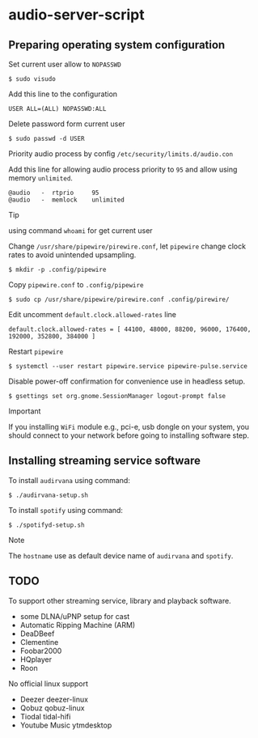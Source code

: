 # audio-server-script  

## Preparing operating system configuration

Set current user allow to `NOPASSWD`

``` shell
$ sudo visudo
```

Add this line to the configuration
``` text
USER ALL=(ALL) NOPASSWD:ALL
```

Delete password form current user
``` shell
$ sudo passwd -d USER
```

Priority audio process by config `/etc/security/limits.d/audio.con`

Add this line for allowing audio process priority to `95` and allow using memory `unlimited`.
``` text
@audio   -  rtprio     95
@audio   -  memlock    unlimited
```

> [!TIP]
> using command `whoami` for get current user


Change `/usr/share/pipewire/pirewire.conf`, let `pipewire` change clock rates to avoid unintended upsampling.  

``` shell
$ mkdir -p .config/pipewire
```

Copy `pipewire.conf` to `.config/pipewire`
``` shell
$ sudo cp /usr/share/pipewire/pirewire.conf .config/pirewire/
```

Edit uncomment `default.clock.allowed-rates` line

``` text 
default.clock.allowed-rates = [ 44100, 48000, 88200, 96000, 176400, 192000, 352800, 384000 ]
``` 

Restart `pipewire` 

``` shell
$ systemctl --user restart pipewire.service pipewire-pulse.service
```

Disable power-off confirmation for convenience use in headless setup.

``` shell
$ gsettings set org.gnome.SessionManager logout-prompt false
```

> [!IMPORTANT]
> If you installing `WiFi` module e.g., pci-e, usb dongle on your system, you should connect to your network before going to installing software step.

## Installing streaming service software

To install `audirvana` using command:
``` shell
$ ./audirvana-setup.sh
```

To install `spotify` using command:
``` shell
$ ./spotifyd-setup.sh
```

> [!NOTE]
> The `hostname` use as default device name of `audirvana` and `spotify`.

## TODO 

To support other streaming service, library and playback software.

- some DLNA/uPNP setup for cast
- Automatic Ripping Machine (ARM)
- DeaDBeef
- Clementine
- Foobar2000
- HQplayer
- Roon

No official linux support
- Deezer deezer-linux
- Qobuz qobuz-linux
- Tiodal tidal-hifi
- Youtube Music ytmdesktop